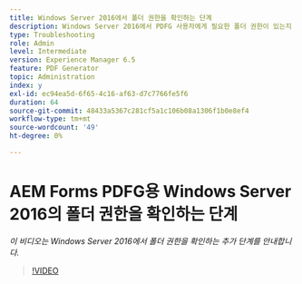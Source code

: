 ```yaml
---
title: Windows Server 2016에서 폴더 권한을 확인하는 단계
description: Windows Server 2016에서 PDFG 사용자에게 필요한 폴더 권한이 있는지 확인합니다.
type: Troubleshooting
role: Admin
level: Intermediate
version: Experience Manager 6.5
feature: PDF Generator
topic: Administration
index: y
exl-id: ec94ea5d-6f65-4c16-af63-d7c7766fe5f6
duration: 64
source-git-commit: 48433a5367c281cf5a1c106b08a1306f1b0e8ef4
workflow-type: tm+mt
source-wordcount: '49'
ht-degree: 0%

---
```


# AEM Forms PDFG용 Windows Server 2016의 폴더 권한을 확인하는 단계

*이 비디오는 Windows Server 2016에서 폴더 권한을 확인하는 추가 단계를 안내합니다.*

>[!VIDEO](https://video.tv.adobe.com/v/3417212?quality=12&learn=on&captions=kor)
